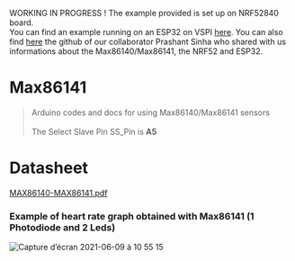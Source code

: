 WORKING IN PROGRESS ! 
The example provided is set up on NRF52840 board.    
You can find an example running on an ESP32 on VSPI [here](https://github.com/moothyknight/MAX86141_Arduino).
You can also find [here](https://github.com/prashnts) the github of our collaborator Prashant Sinha who shared with us informations about the Max86140/Max86141, the NRF52 and ESP32.  

# Max86141
>Arduino codes and docs for using Max86140/Max86141 sensors   
<br/>The Select Slave Pin SS_Pin is **A5**

# Datasheet
[MAX86140-MAX86141.pdf](https://github.com/MakerLabCRI/Max86141/files/6622271/MAX86140-MAX86141.pdf)

### Example of heart rate graph obtained with Max86141 (1 Photodiode and 2 Leds)
![Capture d’écran 2021-06-09 à 10 55 15](https://user-images.githubusercontent.com/47628329/121325570-02e3a600-c912-11eb-9c8e-112cf1a5d947.png)
